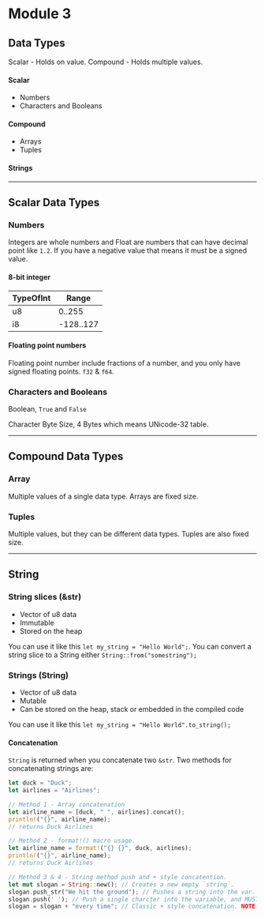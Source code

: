 # Module 3

## Data Types

Scalar - Holds on value.
Compound - Holds multiple values.

#### Scalar

- Numbers
- Characters and Booleans

#### Compound

- Arrays
- Tuples

#### Strings

---

## Scalar Data Types

### Numbers

Integers are whole numbers and Float are numbers that can have decimal point like `1.2`. If you have a negative value that means it must be a signed value.

#### 8-bit integer

|TypeOfInt|Range|
|--|--|
|u8|0..255|
|i8|-128..127

#### Floating point numbers

Floating point number include fractions of a number, and you only have signed floating points. `f32` & `f64`.

### Characters and Booleans

Boolean, `True` and `False`

Character Byte Size, 4 Bytes which means UNicode-32 table.

---

## Compound Data Types

### Array

Multiple values of a single data type. Arrays are fixed size.

### Tuples

Multiple values, but they can be different data types. Tuples are also fixed size.

---

## String

### String slices (&str)

- Vector of u8 data
- Immutable
- Stored on the heap

You can use it like this `let my_string = "Hello World";`. You can convert a string slice to a String either `String::from("somestring");` 

### Strings (String)

- Vector of u8 data
- Mutable
- Can be stored on the heap, stack or embedded in the compiled code

You can use it like this `let my_string = "Hello World".to_string();`

#### Concatenation

`String` is returned when you concatenate two `&str`.
Two methods for concatenating strings are:

```rust
let duck = "Duck";
let airlines = "Airlines";

// Method 1 - Array concatenation
let airline_name = [duck, " ", airlines].concat();
println!("{}", airline_name);
// returns Duck Airlines

// Method 2 - format!() macro usage.
let airline_name = format!("{} {}", duck, airlines);
println!("{}", airline_name);
// returns Duck Airlines

// Method 3 & 4 - String method push and + style concatention.
let mut slogan = String::new(); // Creates a new empty `string`.
slogan.push_str("We hit the ground"); // Pushes a string into the var.
slogan.push(' '); // Push a single charcter into the variable, and MUST use single-quotes.
slogan = slogan + "every time"; // Classic + style concatenation. NOTE: It must be `&str` on the right side of the `+`.
```
